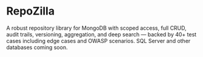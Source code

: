 # RepoZilla
A robust repository library for MongoDB with scoped access, full CRUD, audit trails, versioning, aggregation, and deep search — backed by 40+ test cases including edge cases and OWASP scenarios. SQL Server and other databases coming soon.
